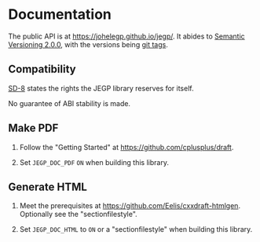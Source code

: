 # Documentation

The public API is at https://johelegp.github.io/jegp/.
It abides to [Semantic Versioning 2.0.0](https://semver.org/),
with the versions being [git tags](
https://github.com/johelegp/jegp/releases).

## Compatibility

[SD-8][] states the rights the JEGP library reserves for itself.

[SD-8]:
https://isocpp.org/std/standing-documents/sd-8-standard-library-compatibility
"SD-8: Standard Library Compatibility"

No guarantee of ABI stability is made.

## Make PDF

1. Follow the "Getting Started" at https://github.com/cplusplus/draft.

2. Set `JEGP_DOC_PDF` `ON` when building this library.

## Generate HTML

1. Meet the prerequisites at https://github.com/Eelis/cxxdraft-htmlgen.
Optionally see the "sectionfilestyle".

2. Set `JEGP_DOC_HTML` to `ON` or a "sectionfilestyle"
when building this library.
